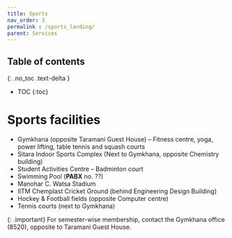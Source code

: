 ```yaml
---
title: Sports
nav_order: 3
permalink : /sports_landing/
parent: Services
---
```


## Table of contents
{: .no_toc .text-delta } 
* TOC
{:toc}

# Sports facilities

* Gymkhana (opposite Taramani Guest House) – Fitness centre, yoga, power lifting, table tennis and squash courts  
* Sitara Indoor Sports Complex (Next to Gymkhana, opposite Chemistry building)  
* Student Activities Centre – Badminton court  
* Swimming Pool (**PABX** no. ??)  
* Manohar C. Watsa Stadium  
* IITM Chemplast Cricket Ground (behind Engineering Design Building)  
* Hockey & Football fields (opposite Computer centre)  
* Tennis courts (next to Gymkhana)

{: .important}
For semester-wise membership, contact the Gymkhana office (8520), opposite to Taramani Guest House. 
